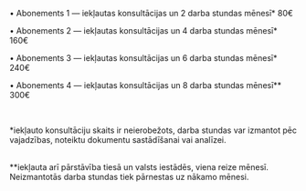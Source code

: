 • Abonements 1 — iekļautas konsultācijas un 2 darba stundas mēnesī* <span>80€</span>

• Abonements 2 — iekļautas konsultācijas un 4 darba stundas mēnesī* <span>160€</span>

• Abonements 3 — iekļautas konsultācijas un 6 darba stundas mēnesī* <span>240€</span>

• Abonements 4 — iekļautas konsultācijas un 8 darba stundas mēnesī** <span>300€</span>

<br/>

*iekļauto konsultāciju skaits ir neierobežots, darba stundas var izmantot pēc vajadzības, noteiktu dokumentu sastādīšanai vai analīzei.

<br/>
**iekļauta arī pārstāvība tiesā un valsts iestādēs, viena reize mēnesī. Neizmantotās darba stundas tiek pārnestas uz nākamo mēnesi.
<!-- Google tag (gtag.js) -->
<script async src="https://www.googletagmanager.com/gtag/js?id=AW-11072310083"></script>
<script>
  window.dataLayer = window.dataLayer || [];
  function gtag(){dataLayer.push(arguments);}
  gtag('js', new Date());

  gtag('config', 'AW-11072310083');
</script>
